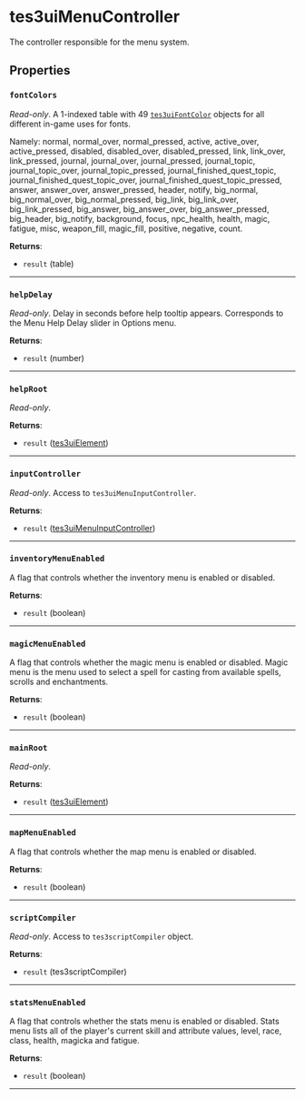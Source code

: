 # tes3uiMenuController

The controller responsible for the menu system.

## Properties

### `fontColors`

*Read-only*. A 1-indexed table with 49 [`tes3uiFontColor`](https://mwse.github.io/MWSE/types/tes3uiFontColor/) objects for all different in-game uses for fonts. 

Namely: normal, normal_over, normal_pressed, active, active_over, active_pressed, disabled, disabled_over, disabled_pressed, link, link_over, link_pressed, journal, journal_over, journal_pressed, journal_topic, journal_topic_over, journal_topic_pressed, journal_finished_quest_topic, journal_finished_quest_topic_over, journal_finished_quest_topic_pressed, answer, answer_over, answer_pressed, header, notify, big_normal, big_normal_over, big_normal_pressed, big_link, big_link_over, big_link_pressed, big_answer, big_answer_over, big_answer_pressed, big_header, big_notify, background, focus, npc_health, health, magic, fatigue, misc, weapon_fill, magic_fill, positive, negative, count.

**Returns**:

* `result` (table)

***

### `helpDelay`

*Read-only*. Delay in seconds before help tooltip appears. Corresponds to the Menu Help Delay slider in Options menu.

**Returns**:

* `result` (number)

***

### `helpRoot`

*Read-only*. 

**Returns**:

* `result` ([tes3uiElement](../../types/tes3uiElement))

***

### `inputController`

*Read-only*. Access to `tes3uiMenuInputController`.

**Returns**:

* `result` ([tes3uiMenuInputController](../../types/tes3uiMenuInputController))

***

### `inventoryMenuEnabled`

A flag that controls whether the inventory menu is enabled or disabled.

**Returns**:

* `result` (boolean)

***

### `magicMenuEnabled`

A flag that controls whether the magic menu is enabled or disabled. Magic menu is the menu used to select a spell for casting from available spells, scrolls and enchantments.

**Returns**:

* `result` (boolean)

***

### `mainRoot`

*Read-only*. 

**Returns**:

* `result` ([tes3uiElement](../../types/tes3uiElement))

***

### `mapMenuEnabled`

A flag that controls whether the map menu is enabled or disabled.

**Returns**:

* `result` (boolean)

***

### `scriptCompiler`

*Read-only*. Access to `tes3scriptCompiler` object.

**Returns**:

* `result` (tes3scriptCompiler)

***

### `statsMenuEnabled`

A flag that controls whether the stats menu is enabled or disabled. Stats menu lists all of the player's current skill and attribute values, level, race, class, health, magicka and fatigue.

**Returns**:

* `result` (boolean)

***

